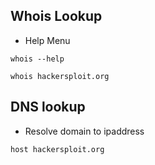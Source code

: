 ## Whois Lookup
- Help Menu
```
whois --help
```
```
whois hackersploit.org
```
## DNS lookup
- Resolve domain to ipaddress
```
host hackersploit.org
```
